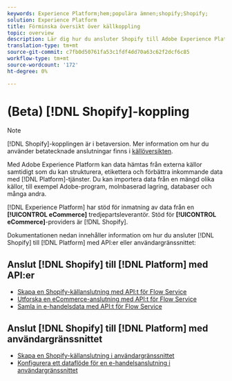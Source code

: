 ```yaml
---
keywords: Experience Platform;hem;populära ämnen;shopify;Shopify;
solution: Experience Platform
title: Förminska översikt över källkoppling
topic: overview
description: Lär dig hur du ansluter Shopify till Adobe Experience Platform med API:er eller användargränssnittet.
translation-type: tm+mt
source-git-commit: c7fb0d50761fa53c1fdf4dd70a63c62f2dcf6c85
workflow-type: tm+mt
source-wordcount: '172'
ht-degree: 0%

---
```



# (Beta) [!DNL Shopify]-koppling

>[!NOTE]
>
>[!DNL Shopify]-kopplingen är i betaversion. Mer information om hur du använder betatecknade anslutningar finns i [källöversikten](../../home.md#terms-and-conditions).

Med Adobe Experience Platform kan data hämtas från externa källor samtidigt som du kan strukturera, etikettera och förbättra inkommande data med [!DNL Platform]-tjänster. Du kan importera data från en mängd olika källor, till exempel Adobe-program, molnbaserad lagring, databaser och många andra.

[!DNL Experience Platform] har stöd för inmatning av data från en  **[!UICONTROL eCommerce]** tredjepartsleverantör. Stöd för **[!UICONTROL eCommerce]**-providers är [!DNL Shopify].

Dokumentationen nedan innehåller information om hur du ansluter [!DNL Shopify] till [!DNL Platform] med API:er eller användargränssnittet:

## Anslut [!DNL Shopify] till [!DNL Platform] med API:er

- [Skapa en Shopify-källanslutning med API:t för Flow Service](../../tutorials/api/create/ecommerce/shopify.md)
- [Utforska en eCommerce-anslutning med API:t för Flow Service](../../tutorials/api/explore/ecommerce.md)
- [Samla in e-handelsdata med API:t för Flow Service](../../tutorials/api/collect/ecommerce.md)

## Anslut [!DNL Shopify] till [!DNL Platform] med användargränssnittet

- [Skapa en Shopify-källanslutning i användargränssnittet](../../tutorials/ui/create/ecommerce/shopify.md)
- [Konfigurera ett dataflöde för en e-handelsanslutning i användargränssnittet](../../tutorials/ui/dataflow/ecommerce.md)